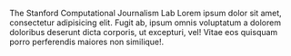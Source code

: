 The Stanford Computational Journalism Lab Lorem ipsum dolor sit amet, consectetur adipisicing elit. Fugit ab, ipsum omnis voluptatum a dolorem doloribus deserunt dicta corporis, ut excepturi, vel! Vitae eos quisquam porro perferendis maiores non similique!.

